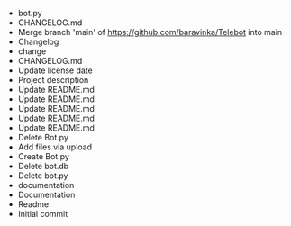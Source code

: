 - bot.py
- CHANGELOG.md
- Merge branch 'main' of https://github.com/baravinka/Telebot into main
- Changelog
- change
- CHANGELOG.md
- Update license date
-  Project description
- Update README.md
- Update README.md
- Update README.md
- Update README.md
- Update README.md
- Delete Bot.py
- Add files via upload
- Create Bot.py
- Delete bot.db
- Delete bot.py
- documentation
- Documentation
- Readme
- Initial commit
